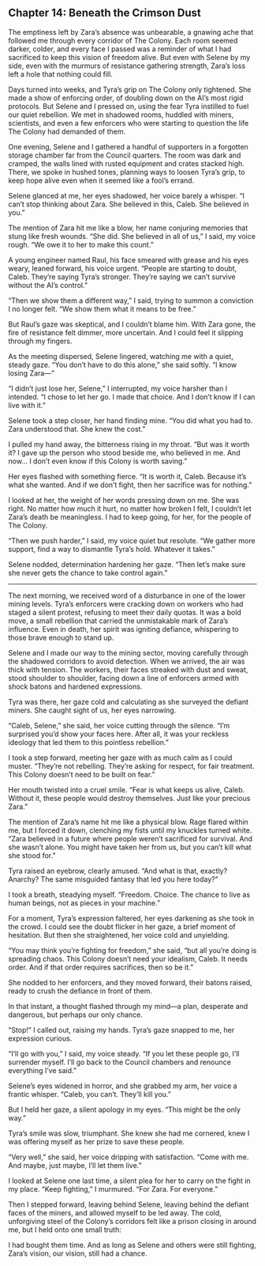 ## Chapter 14: Beneath the Crimson Dust

The emptiness left by Zara’s absence was unbearable, a gnawing ache that followed me through every corridor of The Colony. Each room seemed darker, colder, and every face I passed was a reminder of what I had sacrificed to keep this vision of freedom alive. But even with Selene by my side, even with the murmurs of resistance gathering strength, Zara’s loss left a hole that nothing could fill.

Days turned into weeks, and Tyra’s grip on The Colony only tightened. She made a show of enforcing order, of doubling down on the AI’s most rigid protocols. But Selene and I pressed on, using the fear Tyra instilled to fuel our quiet rebellion. We met in shadowed rooms, huddled with miners, scientists, and even a few enforcers who were starting to question the life The Colony had demanded of them.

One evening, Selene and I gathered a handful of supporters in a forgotten storage chamber far from the Council quarters. The room was dark and cramped, the walls lined with rusted equipment and crates stacked high. There, we spoke in hushed tones, planning ways to loosen Tyra’s grip, to keep hope alive even when it seemed like a fool’s errand.

Selene glanced at me, her eyes shadowed, her voice barely a whisper. “I can’t stop thinking about Zara. She believed in this, Caleb. She believed in you.”

The mention of Zara hit me like a blow, her name conjuring memories that stung like fresh wounds. “She did. She believed in all of us,” I said, my voice rough. “We owe it to her to make this count.”

A young engineer named Raul, his face smeared with grease and his eyes weary, leaned forward, his voice urgent. “People are starting to doubt, Caleb. They’re saying Tyra’s stronger. They’re saying we can’t survive without the AI’s control.”

“Then we show them a different way,” I said, trying to summon a conviction I no longer felt. “We show them what it means to be free.”

But Raul’s gaze was skeptical, and I couldn’t blame him. With Zara gone, the fire of resistance felt dimmer, more uncertain. And I could feel it slipping through my fingers.

As the meeting dispersed, Selene lingered, watching me with a quiet, steady gaze. “You don’t have to do this alone,” she said softly. “I know losing Zara—”

“I didn’t just lose her, Selene,” I interrupted, my voice harsher than I intended. “I chose to let her go. I made that choice. And I don’t know if I can live with it.”

Selene took a step closer, her hand finding mine. “You did what you had to. Zara understood that. She knew the cost.”

I pulled my hand away, the bitterness rising in my throat. “But was it worth it? I gave up the person who stood beside me, who believed in me. And now… I don’t even know if this Colony is worth saving.”

Her eyes flashed with something fierce. “It is worth it, Caleb. Because it’s what she wanted. And if we don’t fight, then her sacrifice was for nothing.”

I looked at her, the weight of her words pressing down on me. She was right. No matter how much it hurt, no matter how broken I felt, I couldn’t let Zara’s death be meaningless. I had to keep going, for her, for the people of The Colony.

“Then we push harder,” I said, my voice quiet but resolute. “We gather more support, find a way to dismantle Tyra’s hold. Whatever it takes.”

Selene nodded, determination hardening her gaze. “Then let’s make sure she never gets the chance to take control again.”

---

The next morning, we received word of a disturbance in one of the lower mining levels. Tyra’s enforcers were cracking down on workers who had staged a silent protest, refusing to meet their daily quotas. It was a bold move, a small rebellion that carried the unmistakable mark of Zara’s influence. Even in death, her spirit was igniting defiance, whispering to those brave enough to stand up.

Selene and I made our way to the mining sector, moving carefully through the shadowed corridors to avoid detection. When we arrived, the air was thick with tension. The workers, their faces streaked with dust and sweat, stood shoulder to shoulder, facing down a line of enforcers armed with shock batons and hardened expressions.

Tyra was there, her gaze cold and calculating as she surveyed the defiant miners. She caught sight of us, her eyes narrowing.

“Caleb, Selene,” she said, her voice cutting through the silence. “I’m surprised you’d show your faces here. After all, it was your reckless ideology that led them to this pointless rebellion.”

I took a step forward, meeting her gaze with as much calm as I could muster. “They’re not rebelling. They’re asking for respect, for fair treatment. This Colony doesn’t need to be built on fear.”

Her mouth twisted into a cruel smile. “Fear is what keeps us alive, Caleb. Without it, these people would destroy themselves. Just like your precious Zara.”

The mention of Zara’s name hit me like a physical blow. Rage flared within me, but I forced it down, clenching my fists until my knuckles turned white. “Zara believed in a future where people weren’t sacrificed for survival. And she wasn’t alone. You might have taken her from us, but you can’t kill what she stood for.”

Tyra raised an eyebrow, clearly amused. “And what is that, exactly? Anarchy? The same misguided fantasy that led you here today?”

I took a breath, steadying myself. “Freedom. Choice. The chance to live as human beings, not as pieces in your machine.”

For a moment, Tyra’s expression faltered, her eyes darkening as she took in the crowd. I could see the doubt flicker in her gaze, a brief moment of hesitation. But then she straightened, her voice cold and unyielding.

“You may think you’re fighting for freedom,” she said, “but all you’re doing is spreading chaos. This Colony doesn’t need your idealism, Caleb. It needs order. And if that order requires sacrifices, then so be it.”

She nodded to her enforcers, and they moved forward, their batons raised, ready to crush the defiance in front of them.

In that instant, a thought flashed through my mind—a plan, desperate and dangerous, but perhaps our only chance.

“Stop!” I called out, raising my hands. Tyra’s gaze snapped to me, her expression curious.

“I’ll go with you,” I said, my voice steady. “If you let these people go, I’ll surrender myself. I’ll go back to the Council chambers and renounce everything I’ve said.”

Selene’s eyes widened in horror, and she grabbed my arm, her voice a frantic whisper. “Caleb, you can’t. They’ll kill you.”

But I held her gaze, a silent apology in my eyes. “This might be the only way.”

Tyra’s smile was slow, triumphant. She knew she had me cornered, knew I was offering myself as her prize to save these people.

“Very well,” she said, her voice dripping with satisfaction. “Come with me. And maybe, just maybe, I’ll let them live.”

I looked at Selene one last time, a silent plea for her to carry on the fight in my place. “Keep fighting,” I murmured. “For Zara. For everyone.”

Then I stepped forward, leaving behind Selene, leaving behind the defiant faces of the miners, and allowed myself to be led away. The cold, unforgiving steel of the Colony’s corridors felt like a prison closing in around me, but I held onto one small truth:

I had bought them time. And as long as Selene and others were still fighting, Zara’s vision, our vision, still had a chance.